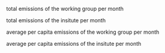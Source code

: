 total emissions of the working group per month

total emissions of the insitute per month

average per capita emissions of the working group per month

average per capita emissions of the insitute per month
